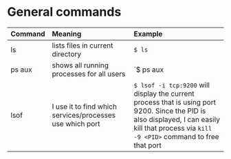 # General commands

|Command|Meaning|Example|
|:----- |:----- |:----- |
| ls | lists files in current directory |`$ ls` |
| ps aux | shows all running processes for all users | `$ ps aux | grep java` will show all java running processes |
| lsof | I use it to find which services/processes use which port | `$ lsof -i tcp:9200` will display the current process that is using port 9200. Since the PID is also displayed, I can easily kill that process via `kill -9 <PID>` command to free that port
